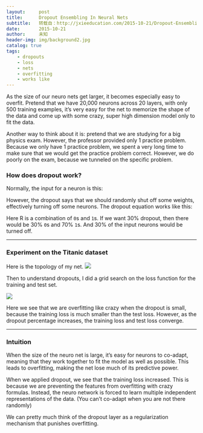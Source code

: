 ```yaml
---
layout:     post
title:      Dropout Ensembling In Neural Nets
subtitle:   转载自：http://jxieeducation.com/2015-10-21/Dropout-Ensembling-In-Neural-Nets/
date:       2015-10-21
author:     未知
header-img: img/background2.jpg
catalog: true
tags:
    - dropouts
    - loss
    - nets
    - overfitting
    - works like
---
```


As the size of our neuro nets get larger, it becomes especially easy to overfit. Pretend that we have 20,000 neurons across 20 layers, with only 500 training examples, it’s very easy for the net to memorize the shape of the data and come up with some crazy, super high dimension model only to fit the data.

Another way to think about it is: pretend that we are studying for a big physics exam. However, the professor provided only 1 practice problem. Because we only have 1 practice problem, we spent a very long time to make sure that we would get the practice problem correct. However, we do poorly on the exam, because we tunneled on the specific problem.

### How does dropout work?

Normally, the input for a neuron is this:

However, the dropout says that we should randomly shut off some weights, effectively turning off some neurons. The dropout equation works like this:

Here R is a combination of `0`s and `1`s. If we want 30% dropout, then there would be 30% `0`s and 70% `1`s. And 30% of the input neurons would be turned off.

---


### Experiment on the Titanic dataset

Here is the topology of my net.
![](http://jxieeducation.com/static/img/dropout-net-diagram.png)


Then to understand dropouts, I did a grid search on the loss function for the training and test set.

![](http://jxieeducation.com/static/img/dropout-grid.png)


Here we see that we are overfitting like crazy when the dropout is small, because the training loss is much smaller than the test loss. However, as the dropout percentage increases, the training loss and test loss converge.

---


### Intuition

When the size of the neuro net is large, it’s easy for neurons to co-adapt, meaning that they work together to fit the model as well as possible. This leads to overfitting, making the net lose much of its predictive power.

When we applied dropout, we see that the training loss increased. This is because we are preventing the features from overfitting with crazy formulas. Instead, the neuro network is forced to learn multiple independent representations of the data. (You can’t co-adapt when you are not there randomly)

We can pretty much think of the dropout layer as a regularization mechanism that punishes overfitting.
